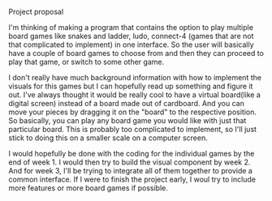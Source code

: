 Project proposal

I'm thinking of making a program that contains the option to play multiple board games like snakes and ladder, ludo, connect-4 (games that are not that complicated to implement) in one interface. So the user will basically have a couple of board games to choose from and then they can proceed to play that game, or switch to some other game.

I don't really have much background information with how to implement the visuals for this games but I can hopefully read up something and figure it out. I've always thought it would be really cool to have a virtual board(like a digital screen) instead of a board made out of cardboard. And you can move your pieces by dragging it on the "board" to the respective position. So basically, you can play any board game you would like with just that particular board. This is probably too complicated to implement, so I'll just stick to doing this on a smaller scale on a computer screen.

I would hopefully be done with the coding for the individual games by the end of week 1. I would then try to build the visual component by week 2. And for week 3, I'll be trying to integrate all of them together to provide a common interface. If I were to finish the project early, I woul try to include more features or more board games if possible.


